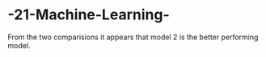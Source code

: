 # -21-Machine-Learning-

From the two comparisions it appears that model 2 is the better performing model.
